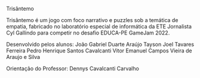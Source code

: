 Trisântemo 

Trisântemo é um jogo com foco narrativo e puzzles sob a temática de empatia, fabricado no laboratório especial de informática da ETE Jornalista Cyl Gallindo para competir no desafio EDUCA-PE GameJam 2022.

Desenvolvido pelos alunos:
João Gabriel Duarte Araújo
Tayson Joel Tavares Ferreira
Pedro Henrique Santos Cavalcanti
Vitor Emanuel Campos Vieira de Araujo e Silva

Orientação do Professor: Dennys Cavalcanti Carvalho


